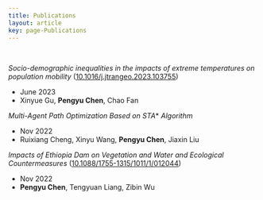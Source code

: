 ```yaml
---
title: Publications
layout: article
key: page-Publications
---
```


<br>

*Socio-demographic inequalities in the impacts of extreme temperatures on population mobility* ([10.1016/j.jtrangeo.2023.103755](https://doi.org/10.1016/j.jtrangeo.2023.103755))
- June 2023
- Xinyue Gu, **Pengyu Chen**, Chao Fan

*Multi-Agent Path Optimization Based on STA**  *Algorithm*
- Nov 2022
- Ruixiang Cheng, Xinyu Wang, **Pengyu Chen**, Jiaxin Liu

*Impacts of Ethiopia Dam on Vegetation and Water and Ecological Countermeasures* ([10.1088/1755-1315/1011/1/012044](https://doi.org/10.1088/1755-1315/1011/1/012044))
- Nov 2022
- **Pengyu Chen**, Tengyuan Liang, Zibin Wu
